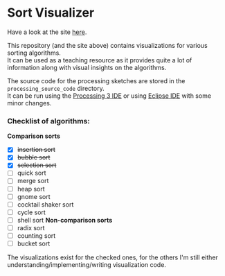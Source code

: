 # Sort Visualizer

Have a look at the site [here](https://aceking007.github.io/Sort_Visualizer/index.html).

This repository (and the site above) contains visualizations for various sorting algorithms.  
It can be used as a teaching resource as it provides quite a lot of information along with visual insights on the algorithms.

The source code for the processing sketches are stored in the `processing_source_code` directory.  
It can be run using the [Processing 3 IDE](https://processing.org/download/) or using [Eclipse IDE](https://riptutorial.com/processing/example/31227/using-processing-with-eclipse) with some minor changes.

### Checklist of algorithms:
**Comparison sorts**  
- [x] ~~insertion sort~~
- [x] ~~bubble sort~~
- [x] ~~selection sort~~
- [ ] quick sort
- [ ] merge sort
- [ ] heap sort
- [ ] gnome sort
- [ ] cocktail shaker sort
- [ ] cycle sort
- [ ] shell sort
**Non-comparison sorts**  
- [ ] radix sort
- [ ] counting sort
- [ ] bucket sort

The visualizations exist for the checked ones, for the others I'm still either understanding/implementing/writing visualization code.
